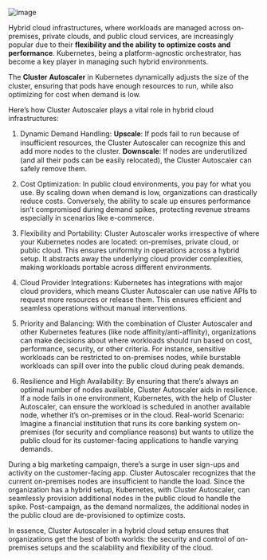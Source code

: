 ![image](https://github.com/fjing1/Kubernetes/assets/32583955/781f8db9-1dc8-479e-8a6b-0227964bf8aa)

Hybrid cloud infrastructures, where workloads are managed across on-premises, private clouds, and public cloud services, are increasingly popular due to their **flexibility and the ability to optimize costs and performance**. Kubernetes, being a platform-agnostic orchestrator, has become a key player in managing such hybrid environments.


The 𝐂𝐥𝐮𝐬𝐭𝐞𝐫 𝐀𝐮𝐭𝐨𝐬𝐜𝐚𝐥𝐞𝐫 in Kubernetes dynamically adjusts the size of the cluster, ensuring that pods have enough resources to run, while also optimizing for cost when demand is low.


Here’s how Cluster Autoscaler plays a vital role in hybrid cloud infrastructures:


1. Dynamic Demand Handling:
𝐔𝐩𝐬𝐜𝐚𝐥𝐞: If pods fail to run because of insufficient resources, the Cluster Autoscaler can recognize this and add more nodes to the cluster.
𝐃𝐨𝐰𝐧𝐬𝐜𝐚𝐥𝐞: If nodes are underutilized (and all their pods can be easily relocated), the Cluster Autoscaler can safely remove them.


2. Cost Optimization:
In public cloud environments, you pay for what you use. By scaling down when demand is low, organizations can drastically reduce costs.
Conversely, the ability to scale up ensures performance isn’t compromised during demand spikes, protecting revenue streams especially in scenarios like e-commerce.

3. Flexibility and Portability:
Cluster Autoscaler works irrespective of where your Kubernetes nodes are located: on-premises, private cloud, or public cloud. This ensures uniformity in operations across a hybrid setup.
It abstracts away the underlying cloud provider complexities, making workloads portable across different environments.

4. Cloud Provider Integrations:
Kubernetes has integrations with major cloud providers, which means Cluster Autoscaler can use native APIs to request more resources or release them.
This ensures efficient and seamless operations without manual interventions.

5. Priority and Balancing:
With the combination of Cluster Autoscaler and other Kubernetes features (like node affinity/anti-affinity), organizations can make decisions about where workloads should run based on cost, performance, security, or other criteria.
For instance, sensitive workloads can be restricted to on-premises nodes, while burstable workloads can spill over into the public cloud during peak demands.

6. Resilience and High Availability:
By ensuring that there’s always an optimal number of nodes available, Cluster Autoscaler aids in resilience. If a node fails in one environment, Kubernetes, with the help of Cluster Autoscaler, can ensure the workload is scheduled in another available node, whether it’s on-premises or in the cloud.
Real-world Scenario:
Imagine a financial institution that runs its core banking system on-premises (for security and compliance reasons) but wants to utilize the public cloud for its customer-facing applications to handle varying demands.

During a big marketing campaign, there’s a surge in user sign-ups and activity on the customer-facing app. Cluster Autoscaler recognizes that the current on-premises nodes are insufficient to handle the load. Since the organization has a hybrid setup, Kubernetes, with Cluster Autoscaler, can seamlessly provision additional nodes in the public cloud to handle the spike. Post-campaign, as the demand normalizes, the additional nodes in the public cloud are de-provisioned to optimize costs.

In essence, Cluster Autoscaler in a hybrid cloud setup ensures that organizations get the best of both worlds: the security and control of on-premises setups and the scalability and flexibility of the cloud.
